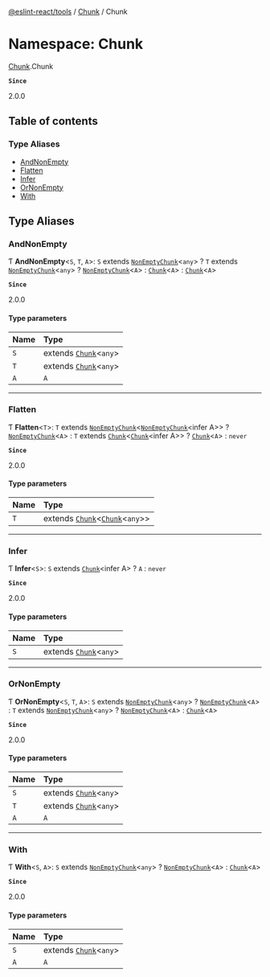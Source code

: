 [@eslint-react/tools](../README.md) / [Chunk](Chunk.md) / Chunk

# Namespace: Chunk

[Chunk](Chunk.md).Chunk

**`Since`**

2.0.0

## Table of contents

### Type Aliases

- [AndNonEmpty](Chunk.Chunk.md#andnonempty)
- [Flatten](Chunk.Chunk.md#flatten)
- [Infer](Chunk.Chunk.md#infer)
- [OrNonEmpty](Chunk.Chunk.md#ornonempty)
- [With](Chunk.Chunk.md#with)

## Type Aliases

### AndNonEmpty

Ƭ **AndNonEmpty**\<`S`, `T`, `A`\>: `S` extends [`NonEmptyChunk`](../interfaces/Chunk.NonEmptyChunk.md)\<`any`\> ? `T` extends [`NonEmptyChunk`](../interfaces/Chunk.NonEmptyChunk.md)\<`any`\> ? [`NonEmptyChunk`](../interfaces/Chunk.NonEmptyChunk.md)\<`A`\> : [`Chunk`](../interfaces/Chunk.Chunk-1.md)\<`A`\> : [`Chunk`](../interfaces/Chunk.Chunk-1.md)\<`A`\>

**`Since`**

2.0.0

#### Type parameters

| Name | Type                                                       |
| :--- | :--------------------------------------------------------- |
| `S`  | extends [`Chunk`](../interfaces/Chunk.Chunk-1.md)\<`any`\> |
| `T`  | extends [`Chunk`](../interfaces/Chunk.Chunk-1.md)\<`any`\> |
| `A`  | `A`                                                        |

---

### Flatten

Ƭ **Flatten**\<`T`\>: `T` extends [`NonEmptyChunk`](../interfaces/Chunk.NonEmptyChunk.md)\<[`NonEmptyChunk`](../interfaces/Chunk.NonEmptyChunk.md)\<infer A\>\> ? [`NonEmptyChunk`](../interfaces/Chunk.NonEmptyChunk.md)\<`A`\> : `T` extends [`Chunk`](../interfaces/Chunk.Chunk-1.md)\<[`Chunk`](../interfaces/Chunk.Chunk-1.md)\<infer A\>\> ? [`Chunk`](../interfaces/Chunk.Chunk-1.md)\<`A`\> : `never`

**`Since`**

2.0.0

#### Type parameters

| Name | Type                                                                                                    |
| :--- | :------------------------------------------------------------------------------------------------------ |
| `T`  | extends [`Chunk`](../interfaces/Chunk.Chunk-1.md)\<[`Chunk`](../interfaces/Chunk.Chunk-1.md)\<`any`\>\> |

---

### Infer

Ƭ **Infer**\<`S`\>: `S` extends [`Chunk`](../interfaces/Chunk.Chunk-1.md)\<infer A\> ? `A` : `never`

**`Since`**

2.0.0

#### Type parameters

| Name | Type                                                       |
| :--- | :--------------------------------------------------------- |
| `S`  | extends [`Chunk`](../interfaces/Chunk.Chunk-1.md)\<`any`\> |

---

### OrNonEmpty

Ƭ **OrNonEmpty**\<`S`, `T`, `A`\>: `S` extends [`NonEmptyChunk`](../interfaces/Chunk.NonEmptyChunk.md)\<`any`\> ? [`NonEmptyChunk`](../interfaces/Chunk.NonEmptyChunk.md)\<`A`\> : `T` extends [`NonEmptyChunk`](../interfaces/Chunk.NonEmptyChunk.md)\<`any`\> ? [`NonEmptyChunk`](../interfaces/Chunk.NonEmptyChunk.md)\<`A`\> : [`Chunk`](../interfaces/Chunk.Chunk-1.md)\<`A`\>

**`Since`**

2.0.0

#### Type parameters

| Name | Type                                                       |
| :--- | :--------------------------------------------------------- |
| `S`  | extends [`Chunk`](../interfaces/Chunk.Chunk-1.md)\<`any`\> |
| `T`  | extends [`Chunk`](../interfaces/Chunk.Chunk-1.md)\<`any`\> |
| `A`  | `A`                                                        |

---

### With

Ƭ **With**\<`S`, `A`\>: `S` extends [`NonEmptyChunk`](../interfaces/Chunk.NonEmptyChunk.md)\<`any`\> ? [`NonEmptyChunk`](../interfaces/Chunk.NonEmptyChunk.md)\<`A`\> : [`Chunk`](../interfaces/Chunk.Chunk-1.md)\<`A`\>

**`Since`**

2.0.0

#### Type parameters

| Name | Type                                                       |
| :--- | :--------------------------------------------------------- |
| `S`  | extends [`Chunk`](../interfaces/Chunk.Chunk-1.md)\<`any`\> |
| `A`  | `A`                                                        |
